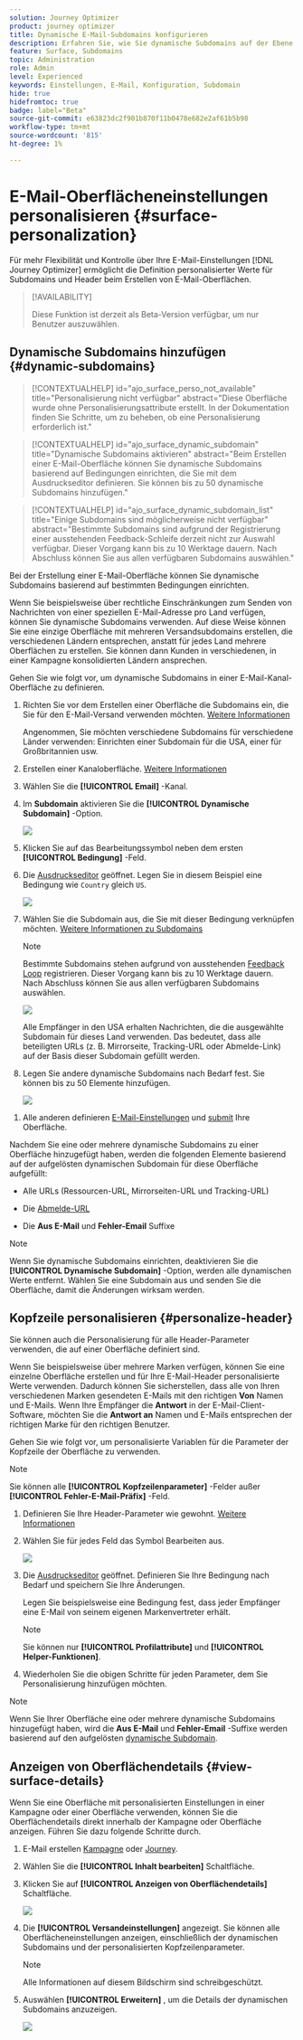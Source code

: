 ```yaml
---
solution: Journey Optimizer
product: journey optimizer
title: Dynamische E-Mail-Subdomains konfigurieren
description: Erfahren Sie, wie Sie dynamische Subdomains auf der Ebene des E-Mail-Kanals konfigurieren.
feature: Surface, Subdomains
topic: Administration
role: Admin
level: Experienced
keywords: Einstellungen, E-Mail, Konfiguration, Subdomain
hide: true
hidefromtoc: true
badge: label="Beta"
source-git-commit: e63823dc2f901b870f11b0478e682e2af61b5b98
workflow-type: tm+mt
source-wordcount: '815'
ht-degree: 1%

---
```


# E-Mail-Oberflächeneinstellungen personalisieren {#surface-personalization}

Für mehr Flexibilität und Kontrolle über Ihre E-Mail-Einstellungen [!DNL Journey Optimizer] ermöglicht die Definition personalisierter Werte für Subdomains und Header<!--and URL tracking parameters--> beim Erstellen von E-Mail-Oberflächen.

>[!AVAILABILITY]
>
>Diese Funktion ist derzeit als Beta-Version verfügbar, um nur Benutzer auszuwählen. <!--To join the beta program, contact Adobe Customer Care.-->

## Dynamische Subdomains hinzufügen {#dynamic-subdomains}

>[!CONTEXTUALHELP]
>id="ajo_surface_perso_not_available"
>title="Personalisierung nicht verfügbar"
>abstract="Diese Oberfläche wurde ohne Personalisierungsattribute erstellt. In der Dokumentation finden Sie Schritte, um zu beheben, ob eine Personalisierung erforderlich ist."

>[!CONTEXTUALHELP]
>id="ajo_surface_dynamic_subdomain"
>title="Dynamische Subdomains aktivieren"
>abstract="Beim Erstellen einer E-Mail-Oberfläche können Sie dynamische Subdomains basierend auf Bedingungen einrichten, die Sie mit dem Ausdruckseditor definieren. Sie können bis zu 50 dynamische Subdomains hinzufügen."

>[!CONTEXTUALHELP]
>id="ajo_surface_dynamic_subdomain_list"
>title="Einige Subdomains sind möglicherweise nicht verfügbar"
>abstract="Bestimmte Subdomains sind aufgrund der Registrierung einer ausstehenden Feedback-Schleife derzeit nicht zur Auswahl verfügbar. Dieser Vorgang kann bis zu 10 Werktage dauern. Nach Abschluss können Sie aus allen verfügbaren Subdomains auswählen."

Bei der Erstellung einer E-Mail-Oberfläche können Sie dynamische Subdomains basierend auf bestimmten Bedingungen einrichten.

Wenn Sie beispielsweise über rechtliche Einschränkungen zum Senden von Nachrichten von einer speziellen E-Mail-Adresse pro Land verfügen, können Sie dynamische Subdomains verwenden. Auf diese Weise können Sie eine einzige Oberfläche mit mehreren Versandsubdomains erstellen, die verschiedenen Ländern entsprechen, anstatt für jedes Land mehrere Oberflächen zu erstellen. Sie können dann Kunden in verschiedenen, in einer Kampagne konsolidierten Ländern ansprechen.

Gehen Sie wie folgt vor, um dynamische Subdomains in einer E-Mail-Kanal-Oberfläche zu definieren.

1. Richten Sie vor dem Erstellen einer Oberfläche die Subdomains ein, die Sie für den E-Mail-Versand verwenden möchten. [Weitere Informationen](../configuration/about-subdomain-delegation.md)

   Angenommen, Sie möchten verschiedene Subdomains für verschiedene Länder verwenden: Einrichten einer Subdomain für die USA, einer für Großbritannien usw.

1. Erstellen einer Kanaloberfläche. [Weitere Informationen](../configuration/channel-surfaces.md)

1. Wählen Sie die **[!UICONTROL Email]** -Kanal.

1. Im **Subdomain** aktivieren Sie die **[!UICONTROL Dynamische Subdomain]** -Option.

   ![](assets/surface-email-dynamic-subdomain.png)

1. Klicken Sie auf das Bearbeitungssymbol neben dem ersten **[!UICONTROL Bedingung]** -Feld.

1. Die [Ausdruckseditor](../personalization/personalization-build-expressions.md) geöffnet. Legen Sie in diesem Beispiel eine Bedingung wie `Country` gleich `US`.

   ![](assets/surface-email-edit-condition.png)

1. Wählen Sie die Subdomain aus, die Sie mit dieser Bedingung verknüpfen möchten. [Weitere Informationen zu Subdomains](../configuration/about-subdomain-delegation.md)

   >[!NOTE]
   >
   >Bestimmte Subdomains stehen aufgrund von ausstehenden [Feedback Loop](../reports/deliverability.md#feedback-loops) registrieren. Dieser Vorgang kann bis zu 10 Werktage dauern. Nach Abschluss können Sie aus allen verfügbaren Subdomains auswählen. <!--where FL registration happens? is it when delegating a subdomain and you're awaiting from subdomain validation? or is it on ISP side only?-->

   ![](assets/surface-email-select-subdomain.png)

   Alle Empfänger in den USA erhalten Nachrichten, die die ausgewählte Subdomain für dieses Land verwenden. Das bedeutet, dass alle beteiligten URLs (z. B. Mirrorseite, Tracking-URL oder Abmelde-Link) auf der Basis dieser Subdomain gefüllt werden.

1. Legen Sie andere dynamische Subdomains nach Bedarf fest. Sie können bis zu 50 Elemente hinzufügen.

   ![](assets/surface-email-add-dynamic-subdomain.png)

<!--Select the [IP pool](../configuration/ip-pools.md) to associate with the surface. [Learn more](email-settings.md#subdomains-and-ip-pools)-->

1. Alle anderen definieren [E-Mail-Einstellungen](email-settings.md) und [submit](../configuration/channel-surfaces.md#create-channel-surface) Ihre Oberfläche.

Nachdem Sie eine oder mehrere dynamische Subdomains zu einer Oberfläche hinzugefügt haben, werden die folgenden Elemente basierend auf der aufgelösten dynamischen Subdomain für diese Oberfläche aufgefüllt:

* Alle URLs (Ressourcen-URL, Mirrorseiten-URL und Tracking-URL)

* Die [Abmelde-URL](email-settings.md#list-unsubscribe)

* Die **Aus E-Mail** und **Fehler-Email** Suffixe

>[!NOTE]
>
>Wenn Sie dynamische Subdomains einrichten, deaktivieren Sie die **[!UICONTROL Dynamische Subdomain]** -Option, werden alle dynamischen Werte entfernt. Wählen Sie eine Subdomain aus und senden Sie die Oberfläche, damit die Änderungen wirksam werden.

## Kopfzeile personalisieren {#personalize-header}

Sie können auch die Personalisierung für alle Header-Parameter verwenden, die auf einer Oberfläche definiert sind.

Wenn Sie beispielsweise über mehrere Marken verfügen, können Sie eine einzelne Oberfläche erstellen und für Ihre E-Mail-Header personalisierte Werte verwenden. Dadurch können Sie sicherstellen, dass alle von Ihren verschiedenen Marken gesendeten E-Mails mit den richtigen **Von** Namen und E-Mails. Wenn Ihre Empfänger die **Antwort** in der E-Mail-Client-Software, möchten Sie die **Antwort an** Namen und E-Mails entsprechen der richtigen Marke für den richtigen Benutzer.

Gehen Sie wie folgt vor, um personalisierte Variablen für die Parameter der Kopfzeile der Oberfläche zu verwenden.

>[!NOTE]
>
>Sie können alle **[!UICONTROL Kopfzeilenparameter]** -Felder außer **[!UICONTROL Fehler-E-Mail-Präfix]** -Feld.


1. Definieren Sie Ihre Header-Parameter wie gewohnt. [Weitere Informationen](email-settings.md#email-header)

1. Wählen Sie für jedes Feld das Symbol Bearbeiten aus.

   ![](assets/surface-email-personalize-header.png)

1. Die [Ausdruckseditor](../personalization/personalization-build-expressions.md) geöffnet. Definieren Sie Ihre Bedingung nach Bedarf und speichern Sie Ihre Änderungen.

   Legen Sie beispielsweise eine Bedingung fest, dass jeder Empfänger eine E-Mail von seinem eigenen Markenvertreter erhält.

   >[!NOTE]
   >
   >Sie können nur **[!UICONTROL Profilattribute]** und **[!UICONTROL Helper-Funktionen]**.

1. Wiederholen Sie die obigen Schritte für jeden Parameter, dem Sie Personalisierung hinzufügen möchten.

>[!NOTE]
>
>Wenn Sie Ihrer Oberfläche eine oder mehrere dynamische Subdomains hinzugefügt haben, wird die **Aus E-Mail** und **Fehler-Email** -Suffixe werden basierend auf den aufgelösten [dynamische Subdomain](#dynamic-subdomains).

<!--
## Use personalized URL tracking {#personalize-url-tracking}

To use personalized URL tracking prameters, follow the steps below.

1. Select the profile attribute of your choice from the expression editor.

1. Repeat the steps above for each tracking parameter you want to personalize.

Now when the email is sent out, this parameter will be automatically appended to the end of the URL. You can then capture this parameter in web analytics tools or in performance reports.
-->

## Anzeigen von Oberflächendetails {#view-surface-details}

Wenn Sie eine Oberfläche mit personalisierten Einstellungen in einer Kampagne oder einer Oberfläche verwenden, können Sie die Oberflächendetails direkt innerhalb der Kampagne oder Oberfläche anzeigen. Führen Sie dazu folgende Schritte durch.

1. E-Mail erstellen [Kampagne](../campaigns/create-campaign.md) oder [Journey](../building-journeys/journey-gs.md).

1. Wählen Sie die **[!UICONTROL Inhalt bearbeiten]** Schaltfläche.

1. Klicken Sie auf **[!UICONTROL Anzeigen von Oberflächendetails]** Schaltfläche.

   ![](assets/campaign-view-surface-details.png)

1. Die **[!UICONTROL Versandeinstellungen]** angezeigt. Sie können alle Oberflächeneinstellungen anzeigen, einschließlich der dynamischen Subdomains und der personalisierten Kopfzeilenparameter.

   >[!NOTE]
   >
   >Alle Informationen auf diesem Bildschirm sind schreibgeschützt.

1. Auswählen **[!UICONTROL Erweitern]** , um die Details der dynamischen Subdomains anzuzeigen.

   ![](assets/campaign-delivery-settings-subdomain-expand.png)

